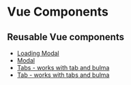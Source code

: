 # Vue Components

## Reusable Vue components

- [Loading Modal](Loading-Modal.vue)
- [Modal](Modal.vue)
- [Tabs - works with tab and bulma](Tabs.vue)
- [Tab - works with tabs and bulma](Tab.vue)